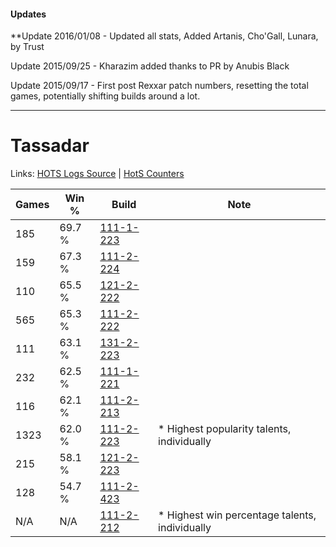#### Updates
**Update 2016/01/08 - Updated all stats, Added Artanis, Cho'Gall, Lunara, by Trust

Update 2015/09/25 - Kharazim added thanks to PR by Anubis Black

Update 2015/09/17 - First post Rexxar patch numbers, resetting the total games, potentially shifting builds around a lot.

***

# Tassadar

Links: [HOTS Logs Source](https://www.hotslogs.com/Sitewide/HeroDetails?Hero=Tassadar) | [HotS Counters](http://hotscounters.com/#/hero/Tassadar)

Games  | Win %  | Build     | Note
-----  | -----  | -----     | ----
185    | 69.7 % | [111-1-223](http://www.heroesfire.com/hots/talent-calculator/tassadar#gOit) | 
159    | 67.3 % | [111-2-224](http://www.heroesfire.com/hots/talent-calculator/tassadar#gOyW) | 
110    | 65.5 % | [121-2-222](http://www.heroesfire.com/hots/talent-calculator/tassadar#gnM-) | 
565    | 65.3 % | [111-2-222](http://www.heroesfire.com/hots/talent-calculator/tassadar#gOyU) | 
111    | 63.1 % | [131-2-223](http://www.heroesfire.com/hots/talent-calculator/tassadar#h9nV) | 
232    | 62.5 % | [111-1-221](http://www.heroesfire.com/hots/talent-calculator/tassadar#gOir) | 
116    | 62.1 % | [111-2-213](http://www.heroesfire.com/hots/talent-calculator/tassadar#gOyL) | 
1323   | 62.0 % | [111-2-223](http://www.heroesfire.com/hots/talent-calculator/tassadar#gOyV) | * Highest popularity talents, individually
215    | 58.1 % | [121-2-223](http://www.heroesfire.com/hots/talent-calculator/tassadar#gnM_) | 
128    | 54.7 % | [111-2-423](http://www.heroesfire.com/hots/talent-calculator/tassadar#gO_d) | 
N/A    | N/A    | [111-2-212](http://www.heroesfire.com/hots/talent-calculator/tassadar#gOyK) | * Highest win percentage talents, individually
